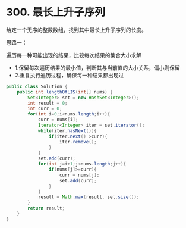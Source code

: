 # 300. 最长上升子序列

给定一个无序的整数数组，找到其中最长上升子序列的长度。

思路一：

遍历每一种可能出现的结果，比较每次结果的集合大小求解
- 1.保留每次遍历结果的最小值，判断其与当前值的大小关系，偏小则保留
- 2.重复执行遍历过程，确保每一种结果都出现过

```java
public class Solution {
    public int lengthOfLIS(int[] nums) {
        Set<Integer> set = new HashSet<Integer>();
        int result = 0;
        int curr = 0;
        for(int i=0;i<nums.length;i++){
            curr = nums[i];
            Iterator<Integer> iter = set.iterator();
            while(iter.hasNext()){
                if(iter.next() >curr){
                    iter.remove();
                }
            }
            set.add(curr);
            for(int j=i+1;j<nums.length;j++){
                if(nums[j]>=curr){
                    curr = nums[j];
                    set.add(curr);
                }
            }
            result = Math.max(result, set.size());
        }
        return result;
    }
}
```
